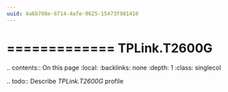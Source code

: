 ```yaml
---
uuid: 4a6b708e-8714-4afe-9625-15473f981410
---
```



=============
TPLink.T2600G
=============

.. contents:: On this page
    :local:
    :backlinks: none
    :depth: 1
    :class: singlecol

.. todo::
    Describe *TPLink.T2600G* profile

